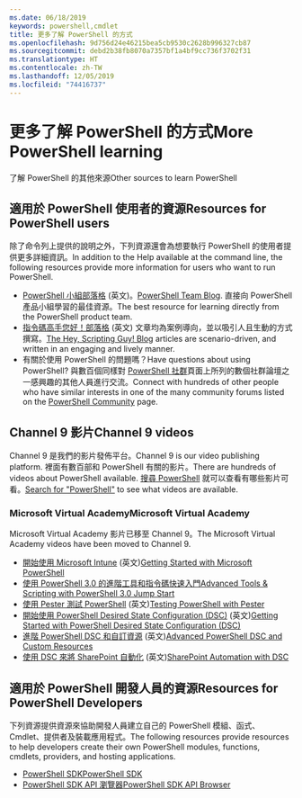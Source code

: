 ```yaml
---
ms.date: 06/18/2019
keywords: powershell,cmdlet
title: 更多了解 PowerShell 的方式
ms.openlocfilehash: 9d756d24e46215bea5cb9530c2628b996327cb87
ms.sourcegitcommit: debd2b38fb8070a7357bf1a4bf9cc736f3702f31
ms.translationtype: HT
ms.contentlocale: zh-TW
ms.lasthandoff: 12/05/2019
ms.locfileid: "74416737"
---
```

# <a name="more-powershell-learning"></a><span data-ttu-id="3e55d-103">更多了解 PowerShell 的方式</span><span class="sxs-lookup"><span data-stu-id="3e55d-103">More PowerShell learning</span></span>

<span data-ttu-id="3e55d-104">了解 PowerShell 的其他來源</span><span class="sxs-lookup"><span data-stu-id="3e55d-104">Other sources to learn PowerShell</span></span>

## <a name="resources-for-powershell-users"></a><span data-ttu-id="3e55d-105">適用於 PowerShell 使用者的資源</span><span class="sxs-lookup"><span data-stu-id="3e55d-105">Resources for PowerShell users</span></span>

<span data-ttu-id="3e55d-106">除了命令列上提供的說明之外，下列資源還會為想要執行 PowerShell 的使用者提供更多詳細資訊。</span><span class="sxs-lookup"><span data-stu-id="3e55d-106">In addition to the Help available at the command line, the following resources provide more information for users who want to run PowerShell.</span></span>

- <span data-ttu-id="3e55d-107">[PowerShell 小組部落格](https://devblogs.microsoft.com/powershell/) \(英文\)。</span><span class="sxs-lookup"><span data-stu-id="3e55d-107">[PowerShell Team Blog](https://devblogs.microsoft.com/powershell/).</span></span> <span data-ttu-id="3e55d-108">直接向 PowerShell 產品小組學習的最佳資源。</span><span class="sxs-lookup"><span data-stu-id="3e55d-108">The best resource for learning directly from the PowerShell product team.</span></span>
- <span data-ttu-id="3e55d-109">[指令碼高手您好！部落格](https://devblogs.microsoft.com/scripting/) \(英文\) 文章均為案例導向，並以吸引人且生動的方式撰寫。</span><span class="sxs-lookup"><span data-stu-id="3e55d-109">[The Hey, Scripting Guy! Blog](https://devblogs.microsoft.com/scripting/) articles are scenario-driven, and written in an engaging and lively manner.</span></span>
- <span data-ttu-id="3e55d-110">有關於使用 PowerShell 的問題嗎？</span><span class="sxs-lookup"><span data-stu-id="3e55d-110">Have questions about using PowerShell?</span></span> <span data-ttu-id="3e55d-111">與數百個同樣對 [PowerShell 社群](/powershell/#pivot=main&panel=community)頁面上所列的數個社群論壇之一感興趣的其他人員進行交流。</span><span class="sxs-lookup"><span data-stu-id="3e55d-111">Connect with hundreds of other people who have similar interests in one of the many community forums listed on the [PowerShell Community](/powershell/#pivot=main&panel=community) page.</span></span>

## <a name="channel-9-videos"></a><span data-ttu-id="3e55d-112">Channel 9 影片</span><span class="sxs-lookup"><span data-stu-id="3e55d-112">Channel 9 videos</span></span>

<span data-ttu-id="3e55d-113">Channel 9 是我們的影片發佈平台。</span><span class="sxs-lookup"><span data-stu-id="3e55d-113">Channel 9 is our video publishing platform.</span></span> <span data-ttu-id="3e55d-114">裡面有數百部和 PowerShell 有關的影片。</span><span class="sxs-lookup"><span data-stu-id="3e55d-114">There are hundreds of videos about PowerShell available.</span></span> <span data-ttu-id="3e55d-115">[搜尋 PowerShell](https://channel9.msdn.com/Search?term=PowerShell&sortBy=top-rated) 就可以查看有哪些影片可看。</span><span class="sxs-lookup"><span data-stu-id="3e55d-115">[Search for "PowerShell"](https://channel9.msdn.com/Search?term=PowerShell&sortBy=top-rated) to see what videos are available.</span></span>

### <a name="microsoft-virtual-academy"></a><span data-ttu-id="3e55d-116">Microsoft Virtual Academy</span><span class="sxs-lookup"><span data-stu-id="3e55d-116">Microsoft Virtual Academy</span></span>

<span data-ttu-id="3e55d-117">Microsoft Virtual Academy 影片已移至 Channel 9。</span><span class="sxs-lookup"><span data-stu-id="3e55d-117">The Microsoft Virtual Academy videos have been moved to Channel 9.</span></span>

- <span data-ttu-id="3e55d-118">[開始使用 Microsoft Intune](https://channel9.msdn.com/Series/Getting-Started-with-Microsoft-PowerShell) \(英文\)</span><span class="sxs-lookup"><span data-stu-id="3e55d-118">[Getting Started with Microsoft PowerShell](https://channel9.msdn.com/Series/Getting-Started-with-Microsoft-PowerShell)</span></span>
- [<span data-ttu-id="3e55d-119">使用 PowerShell 3.0 的進階工具和指令碼快速入門</span><span class="sxs-lookup"><span data-stu-id="3e55d-119">Advanced Tools & Scripting with PowerShell 3.0 Jump Start</span></span>](https://channel9.msdn.com/Series/Advanced-Tools-and-Scripting-with-PowerShell-3.0-Jump-Start)
- <span data-ttu-id="3e55d-120">[使用 Pester 測試 PowerShell](https://channel9.msdn.com/Series/Testing-PowerShell-with-Pester) \(英文\)</span><span class="sxs-lookup"><span data-stu-id="3e55d-120">[Testing PowerShell with Pester](https://channel9.msdn.com/Series/Testing-PowerShell-with-Pester)</span></span>
- <span data-ttu-id="3e55d-121">[開始使用 PowerShell Desired State Configuration (DSC)](https://channel9.msdn.com/Series/Getting-Started-with-PowerShell-DSC) \(英文\)</span><span class="sxs-lookup"><span data-stu-id="3e55d-121">[Getting Started with PowerShell Desired State Configuration (DSC)](https://channel9.msdn.com/Series/Getting-Started-with-PowerShell-DSC)</span></span>
- <span data-ttu-id="3e55d-122">[進階 PowerShell DSC 和自訂資源](https://channel9.msdn.com/Series/Advanced-PowerShell-DSC-and-Custom-Resources) \(英文\)</span><span class="sxs-lookup"><span data-stu-id="3e55d-122">[Advanced PowerShell DSC and Custom Resources](https://channel9.msdn.com/Series/Advanced-PowerShell-DSC-and-Custom-Resources)</span></span>
- <span data-ttu-id="3e55d-123">[使用 DSC 來將 SharePoint 自動化](https://channel9.msdn.com/Series/SharePoint-Automation-with-DSC) \(英文\)</span><span class="sxs-lookup"><span data-stu-id="3e55d-123">[SharePoint Automation with DSC](https://channel9.msdn.com/Series/SharePoint-Automation-with-DSC)</span></span>

## <a name="resources-for-powershell-developers"></a><span data-ttu-id="3e55d-124">適用於 PowerShell 開發人員的資源</span><span class="sxs-lookup"><span data-stu-id="3e55d-124">Resources for PowerShell Developers</span></span>

<span data-ttu-id="3e55d-125">下列資源提供資源來協助開發人員建立自己的 PowerShell 模組、函式、Cmdlet、提供者及裝載應用程式。</span><span class="sxs-lookup"><span data-stu-id="3e55d-125">The following resources provide resources to help developers create their own PowerShell modules, functions, cmdlets, providers, and hosting applications.</span></span>

- [<span data-ttu-id="3e55d-126">PowerShell SDK</span><span class="sxs-lookup"><span data-stu-id="3e55d-126">PowerShell SDK</span></span>](/powershell/scripting/developer/windows-powershell)
- [<span data-ttu-id="3e55d-127">PowerShell SDK API 瀏覽器</span><span class="sxs-lookup"><span data-stu-id="3e55d-127">PowerShell SDK API Browser</span></span>](/dotnet/api/system.management.automation)
